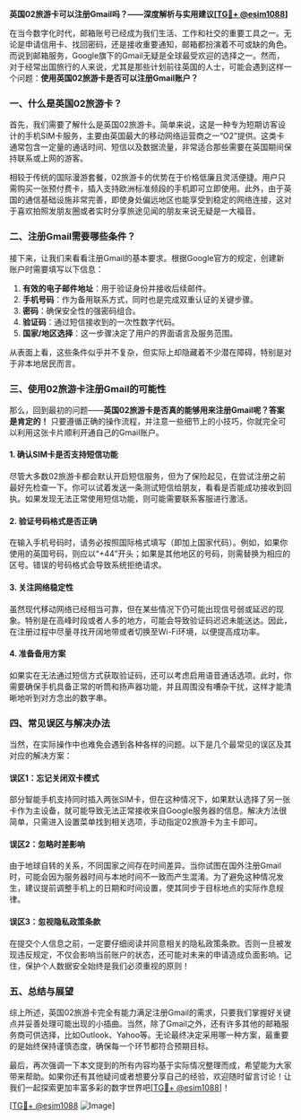 **英国02旅游卡可以注册Gmail吗？——深度解析与实用建议[[TG💪+ @esim1088](https://t.me/s/esim1088)]**

在当今数字化时代，邮箱账号已经成为我们生活、工作和社交的重要工具之一。无论是申请信用卡、找回密码，还是接收重要通知，邮箱都扮演着不可或缺的角色。而说到邮箱服务，Google旗下的Gmail无疑是全球最受欢迎的选择之一。然而，对于经常出国旅行的人来说，尤其是那些计划前往英国的人士，可能会遇到这样一个问题：**使用英国02旅游卡是否可以注册Gmail账户？**

### 一、什么是英国02旅游卡？

首先，我们需要了解什么是英国02旅游卡。简单来说，这是一种专为短期访客设计的手机SIM卡服务，主要由英国最大的移动网络运营商之一“O2”提供。这类卡通常包含一定量的通话时间、短信以及数据流量，非常适合那些需要在英国期间保持联系或上网的游客。

相较于传统的国际漫游套餐，02旅游卡的优势在于价格低廉且灵活便捷。用户只需购买一张预付费卡，插入支持欧洲标准频段的手机即可立即使用。此外，由于英国的通信基础设施非常完善，即使身处偏远地区也能享受到稳定的网络连接，这对于喜欢拍照发朋友圈或者实时分享旅途见闻的朋友来说无疑是一大福音。

### 二、注册Gmail需要哪些条件？

接下来，让我们来看看注册Gmail的基本要求。根据Google官方的规定，创建新账户时需要填写以下信息：

1. **有效的电子邮件地址**：用于验证身份并接收后续邮件。
2. **手机号码**：作为备用联系方式，同时也是完成双重认证的关键步骤。
3. **密码**：确保安全性的强密码组合。
4. **验证码**：通过短信接收到的一次性数字代码。
5. **国家/地区选择**：这一步骤决定了用户的界面语言及服务范围。

从表面上看，这些条件似乎并不复杂，但实际上却隐藏着不少潜在障碍，特别是对于非本地居民而言。

### 三、使用02旅游卡注册Gmail的可能性

那么，回到最初的问题——**英国02旅游卡是否真的能够用来注册Gmail呢？答案是肯定的！** 只要遵循正确的操作流程，并注意一些细节上的小技巧，你就完全可以利用这张卡片顺利开通自己的Gmail账户。

#### 1. 确认SIM卡是否支持短信功能
尽管大多数02旅游卡都会默认开启短信服务，但为了保险起见，在尝试注册之前最好先检查一下。你可以试着发送一条测试短信给朋友，看看是否能成功接收到回执。如果发现无法正常使用短信功能，则可能需要联系客服进行激活。

#### 2. 验证号码格式是否正确
在输入手机号码时，请务必按照国际格式填写（即加上国家代码）。例如，如果你使用的英国号码，则应以“+44”开头；如果是其他地区的号码，则需替换为相应的区号。错误的号码格式会导致系统拒绝请求。

#### 3. 关注网络稳定性
虽然现代移动网络已经相当可靠，但在某些情况下仍可能出现信号弱或延迟的现象。特别是在高峰时段或者人多的地方，可能会导致验证码迟迟未能送达。因此，在注册过程中尽量寻找开阔地带或者切换至Wi-Fi环境，以便提高成功率。

#### 4. 准备备用方案
如果实在无法通过短信方式获取验证码，还可以考虑启用语音通话选项。此时，你需要确保手机具备正常的听筒和扬声器功能，并且周围没有嘈杂干扰，这样才能清晰地听到对方念出的数字串。

### 四、常见误区与解决办法

当然，在实际操作中也难免会遇到各种各样的问题。以下是几个最常见的误区及其对应的解决方案：

#### 误区1：忘记关闭双卡模式
部分智能手机支持同时插入两张SIM卡，但在这种情况下，如果默认选择了另一张卡作为主设备，就可能导致无法正常接收来自Google服务器的信息。解决方法很简单，只需进入设置菜单找到相关选项，手动指定02旅游卡为主卡即可。

#### 误区2：忽略时差影响
由于地球自转的关系，不同国家之间存在时间差异。当你试图在国外注册Gmail时，可能会因为服务器时间与本地时间不一致而产生混淆。为了避免这种情况发生，建议提前调整手机上的日期和时间设置，使其同步于目标地点的实际作息规律。

#### 误区3：忽视隐私政策条款
在提交个人信息之前，一定要仔细阅读并同意相关的隐私政策条款。否则一旦被发现违反规定，不仅会影响当前账户的状态，还可能对未来的申请造成负面影响。记住，保护个人数据安全始终是我们必须重视的原则！

### 五、总结与展望

综上所述，英国02旅游卡完全有能力满足注册Gmail的需求，只要我们掌握好关键点并妥善处理可能出现的小插曲。当然，除了Gmail之外，还有许多其他的邮箱服务商可供选择，比如Outlook、Yahoo等。无论最终决定采用哪一种方案，最重要的是始终保持谨慎态度，确保每一个环节都符合预期目标。

最后，再次强调一下本文提到的所有内容均基于实际情况整理而成，希望能为大家带来帮助。如果你还有其他疑问或者想要分享自己的经验，欢迎随时留言讨论！让我们一起探索更加丰富多彩的数字世界吧[[TG💪+ @esim1088](https://t.me/s/esim1088)]！

[[TG💪+ @esim1088](https://t.me/s/esim1088) ![Image](https://i.postimg.cc/4NQfJmqS/Snipaste-2025-05-13-00-14-12.png)]
